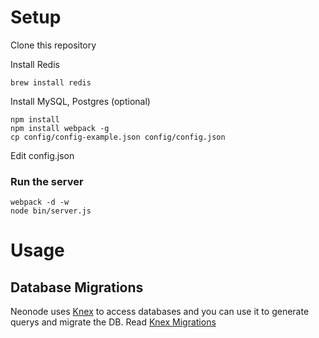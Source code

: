 # Setup

Clone this repository

Install Redis

    brew install redis


Install MySQL, Postgres (optional)

    npm install
    npm install webpack -g
    cp config/config-example.json config/config.json

Edit config.json


### Run the server

    webpack -d -w
    node bin/server.js

# Usage

## Database Migrations

Neonode uses [Knex][1] to access databases and you can use it to generate querys and migrate the DB. Read [Knex Migrations][2]

[1]: http://knexjs.org/
[2]: http://knexjs.org/#Migrations
